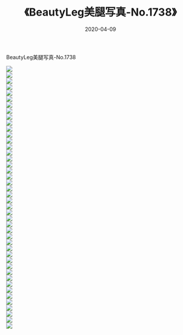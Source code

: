 ﻿---
layout: post
title:  《BeautyLeg美腿写真-No.1738》
date:   2020-04-09
img: http://img.660000.xyz/Sharelink/网络美图/2020/BeautyLeg美腿写真-No.1738/000.jpg
categories: [美女, 清纯, 唯美]
---

BeautyLeg美腿写真-No.1738

  ![](http://img.660000.xyz/Sharelink/网络美图/2020/BeautyLeg美腿写真-No.1738/001.jpg) <br> ![](http://img.660000.xyz/Sharelink/网络美图/2020/BeautyLeg美腿写真-No.1738/002.jpg) <br> ![](http://img.660000.xyz/Sharelink/网络美图/2020/BeautyLeg美腿写真-No.1738/003.jpg) <br> ![](http://img.660000.xyz/Sharelink/网络美图/2020/BeautyLeg美腿写真-No.1738/004.jpg) <br> ![](http://img.660000.xyz/Sharelink/网络美图/2020/BeautyLeg美腿写真-No.1738/005.jpg) <br> ![](http://img.660000.xyz/Sharelink/网络美图/2020/BeautyLeg美腿写真-No.1738/006.jpg) <br> ![](http://img.660000.xyz/Sharelink/网络美图/2020/BeautyLeg美腿写真-No.1738/007.jpg) <br> ![](http://img.660000.xyz/Sharelink/网络美图/2020/BeautyLeg美腿写真-No.1738/008.jpg) <br> ![](http://img.660000.xyz/Sharelink/网络美图/2020/BeautyLeg美腿写真-No.1738/009.jpg) <br> ![](http://img.660000.xyz/Sharelink/网络美图/2020/BeautyLeg美腿写真-No.1738/010.jpg) <br> ![](http://img.660000.xyz/Sharelink/网络美图/2020/BeautyLeg美腿写真-No.1738/011.jpg) <br> ![](http://img.660000.xyz/Sharelink/网络美图/2020/BeautyLeg美腿写真-No.1738/012.jpg) <br> ![](http://img.660000.xyz/Sharelink/网络美图/2020/BeautyLeg美腿写真-No.1738/013.jpg) <br> ![](http://img.660000.xyz/Sharelink/网络美图/2020/BeautyLeg美腿写真-No.1738/014.jpg) <br> ![](http://img.660000.xyz/Sharelink/网络美图/2020/BeautyLeg美腿写真-No.1738/015.jpg) <br> ![](http://img.660000.xyz/Sharelink/网络美图/2020/BeautyLeg美腿写真-No.1738/016.jpg) <br> ![](http://img.660000.xyz/Sharelink/网络美图/2020/BeautyLeg美腿写真-No.1738/017.jpg) <br> ![](http://img.660000.xyz/Sharelink/网络美图/2020/BeautyLeg美腿写真-No.1738/018.jpg) <br> ![](http://img.660000.xyz/Sharelink/网络美图/2020/BeautyLeg美腿写真-No.1738/019.jpg) <br> ![](http://img.660000.xyz/Sharelink/网络美图/2020/BeautyLeg美腿写真-No.1738/020.jpg) <br> ![](http://img.660000.xyz/Sharelink/网络美图/2020/BeautyLeg美腿写真-No.1738/021.jpg) <br> ![](http://img.660000.xyz/Sharelink/网络美图/2020/BeautyLeg美腿写真-No.1738/022.jpg) <br> ![](http://img.660000.xyz/Sharelink/网络美图/2020/BeautyLeg美腿写真-No.1738/023.jpg) <br> ![](http://img.660000.xyz/Sharelink/网络美图/2020/BeautyLeg美腿写真-No.1738/024.jpg) <br> ![](http://img.660000.xyz/Sharelink/网络美图/2020/BeautyLeg美腿写真-No.1738/025.jpg) <br> ![](http://img.660000.xyz/Sharelink/网络美图/2020/BeautyLeg美腿写真-No.1738/026.jpg) <br> ![](http://img.660000.xyz/Sharelink/网络美图/2020/BeautyLeg美腿写真-No.1738/027.jpg) <br> ![](http://img.660000.xyz/Sharelink/网络美图/2020/BeautyLeg美腿写真-No.1738/028.jpg) <br> ![](http://img.660000.xyz/Sharelink/网络美图/2020/BeautyLeg美腿写真-No.1738/029.jpg) <br> ![](http://img.660000.xyz/Sharelink/网络美图/2020/BeautyLeg美腿写真-No.1738/030.jpg) <br> ![](http://img.660000.xyz/Sharelink/网络美图/2020/BeautyLeg美腿写真-No.1738/031.jpg) <br> ![](http://img.660000.xyz/Sharelink/网络美图/2020/BeautyLeg美腿写真-No.1738/032.jpg) <br> ![](http://img.660000.xyz/Sharelink/网络美图/2020/BeautyLeg美腿写真-No.1738/033.jpg) <br> ![](http://img.660000.xyz/Sharelink/网络美图/2020/BeautyLeg美腿写真-No.1738/034.jpg) <br> ![](http://img.660000.xyz/Sharelink/网络美图/2020/BeautyLeg美腿写真-No.1738/035.jpg) <br> ![](http://img.660000.xyz/Sharelink/网络美图/2020/BeautyLeg美腿写真-No.1738/036.jpg) <br> ![](http://img.660000.xyz/Sharelink/网络美图/2020/BeautyLeg美腿写真-No.1738/037.jpg) <br> ![](http://img.660000.xyz/Sharelink/网络美图/2020/BeautyLeg美腿写真-No.1738/038.jpg) <br> ![](http://img.660000.xyz/Sharelink/网络美图/2020/BeautyLeg美腿写真-No.1738/039.jpg) <br> ![](http://img.660000.xyz/Sharelink/网络美图/2020/BeautyLeg美腿写真-No.1738/040.jpg) <br> ![](http://img.660000.xyz/Sharelink/网络美图/2020/BeautyLeg美腿写真-No.1738/041.jpg) <br> ![](http://img.660000.xyz/Sharelink/网络美图/2020/BeautyLeg美腿写真-No.1738/042.jpg) <br> ![](http://img.660000.xyz/Sharelink/网络美图/2020/BeautyLeg美腿写真-No.1738/043.jpg) <br> ![](http://img.660000.xyz/Sharelink/网络美图/2020/BeautyLeg美腿写真-No.1738/044.jpg) <br>